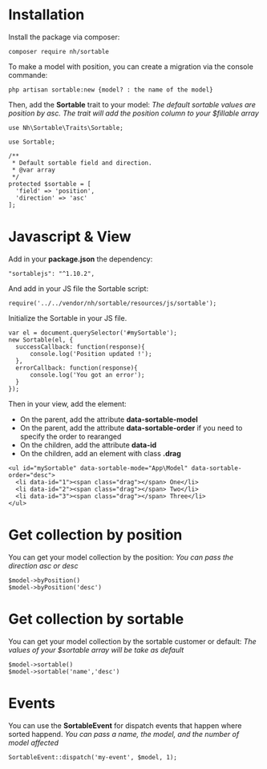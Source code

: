 # Installation

Install the package via composer:

```
composer require nh/sortable
```

To make a model with position, you can create a migration via the console commande:

```
php artisan sortable:new {model? : the name of the model}
```

Then, add the **Sortable** trait to your model:
*The default sortable values are position by asc. The trait will add the position column to your $fillable array*

```
use Nh\Sortable\Traits\Sortable;

use Sortable;

/**
 * Default sortable field and direction.
 * @var array
 */
protected $sortable = [
  'field' => 'position',
  'direction' => 'asc'
];

```

# Javascript & View

Add in your **package.json** the dependency:

```
"sortablejs": "^1.10.2",
```

And add in your JS file the Sortable script:

```
require('../../vendor/nh/sortable/resources/js/sortable');
```

Initialize the Sortable in your JS file.

```
var el = document.querySelector('#mySortable');
new Sortable(el, {
  successCallback: function(response){
      console.log('Position updated !');
  },
  errorCallback: function(response){
      console.log('You got an error');
  }
});
```

Then in your view, add the element:

- On the parent, add the attribute **data-sortable-model**
- On the parent, add the attribute **data-sortable-order** if you need to specify the order to rearanged
- On the children, add the attribute **data-id**
- On the children, add an element with class **.drag**

```
<ul id="mySortable" data-sortable-mode="App\Model" data-sortable-order="desc">
  <li data-id="1"><span class="drag"></span> One</li>
  <li data-id="2"><span class="drag"></span> Two</li>
  <li data-id="3"><span class="drag"></span> Three</li>
</ul>
```

# Get collection by position

You can get your model collection by the position:
*You can pass the direction asc or desc*

```
$model->byPosition()
$model->byPosition('desc')
```

# Get collection by sortable

You can get your model collection by the sortable customer or default:
*The values of your $sortable array will be take as default*

```
$model->sortable()
$model->sortable('name','desc')
```

# Events

You can use the **SortableEvent** for dispatch events that happen where sorted happend.
*You can pass a name, the model, and the number of model affected*

```
SortableEvent::dispatch('my-event', $model, 1);
```
